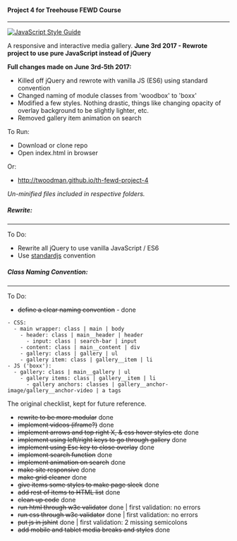 #### Project 4 for Treehouse FEWD Course
----


[![JavaScript Style Guide](https://img.shields.io/badge/code_style-standard-brightgreen.svg)](https://standardjs.com)


A responsive and interactive media gallery.
**June 3rd 2017 - Rewrote project to use pure JavaScript instead of jQuery**


**Full changes made on June 3rd-5th 2017:**

- Killed off jQuery and rewrote with vanilla JS (ES6) using standard convention
- Changed naming of module classes from 'woodbox' to 'boxx'
- Modified a few styles. Nothing drastic, things like changing opacity of overlay background to be slightly lighter, etc.
- Removed gallery item animation on search


To Run:
- Download or clone repo
- Open index.html in browser


Or:
- http://twoodman.github.io/th-fewd-project-4


*Un-minified files included in respective folders.*


##### Rewrite:
----
To Do:
- Rewrite all jQuery to use vanilla JavaScript / ES6
- Use [standardjs](http://standardjs.com/) convention


##### Class Naming Convention:
----
To Do:
- ~~define a clear naming convention~~ - done
```
- CSS:
  - main wrapper: class | main | body
    - header: class | main__header | header
      - input: class | search-bar | input
    - content: class | main__content | div
    - gallery: class | gallery | ul
    - gallery item: class | gallery__item | li
- JS ('boxx'):
  - gallery: class | main__gallery | ul
    - gallery items: class | gallery__item | li
      - gallery anchors: classes | gallery__anchor-image/gallery__anchor-video | a tags
```


The original checklist, kept for future reference.


- ~~rewrite to be more modular~~ done
- ~~implement videos (iframe?)~~ done
- ~~implement arrows and top right X, & css hover styles etc~~ done
- ~~implement using left/right keys to go through gallery~~ done
- ~~implement using Esc key to close overlay~~ done
- ~~implement search function~~ done
- ~~implement animation on search~~ done
- ~~make site responsive~~ done
- ~~make grid cleaner~~ done
- ~~give items some styles to make page sleek~~ done
- ~~add rest of items to HTML list~~ done
- ~~clean up code~~ done
- ~~run html through w3c validator~~ done | first validation: no errors
- ~~run css through w3c validator~~ done | first validation: no errors
- ~~put js in jshint~~ done | first validation: 2 missing semicolons
- ~~add mobile and tablet media breaks and styles~~ done
